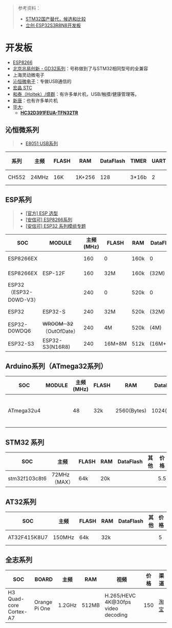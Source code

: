 > 参考资料：
>
> - [STM32国产替代，候选和比较](https://zhuanlan.zhihu.com/p/376895827)
> - [立创·ESP32S3R8N8开发板](https://oshwhub.com/li-chuang-kai-fa-ban/li-chuang-esp32s3r8n8-kai-fa-ban)

# 开发板

- [ESP8266](./ESP8266.md)
- [北京兆易创新 - GD32系列](https://www.gigadevice.com.cn/product/mcu)：号称做到了与STM32相同型号的全兼容
- 上海灵动微电子
- [沁恒微电子](https://www.wch.cn/)：专做USB通信的
- [宏晶 STC](http://www.stcmcudata.com/)
- [和泰（Holtek）/盛群](https://www.holtek.com.cn/)：有许多单片机，USB/触摸/健康管理等。
- [新唐](https://www.nuvoton.com/?__locale=zh)：也有许多单片机
- [华大]():
  - [**HC32D391FEUA-TFN32TR**](https://item.szlcsc.com/3349886.html)



## 沁恒微系列

> - [E8051 USB系列](https://www.wch.cn/products/productsCenter/mcuInterface?categoryId=72)

| 系列  | 主频  | FLASH | RAM    | DataFlash | TIMER | UART | SPI  | IIC  | I/O  | 其他 | 价格 | 渠道                                                         |
| ----- | ----- | ----- | ------ | --------- | ----- | ---- | ---- | ---- | ---- | ---- | ---- | ------------------------------------------------------------ |
| CH552 | 24MHz | 16K   | 1K+256 | 128       | 3*16b | 2    | 1    | -    | 17   |      | 1.65 | [1688-1](https://detail.1688.com/offer/730950770195.html?spm=a26352.13672862.offerlist.30.3d847bf0DOOcAr) |



## ESP系列

> - [[官方] ESP 选型](https://products.espressif.com/#/product-selector?language=en&names=)
> - [[安信可] ESP8266系列](https://docs.ai-thinker.com/esp8266)
> - [[安信可] ESP32 系列模组专题](https://docs.ai-thinker.com/esp32-s)

| SOC                    | MODULE                    | 主频(MHz) | FLASH  | RAM  | DataFlash | UART | SPI  | IIC  | I/O  | WiFi | BLE  | 其他        | 价格 | 渠道                                                         |
| ---------------------- | ------------------------- | --------- | ------ | ---- | --------- | ---- | ---- | ---- | ---- | ---- | ---- | ----------- | ---- | ------------------------------------------------------------ |
| ESP8266EX              |                           | 160       | 0      | 160k | 0         | 2    | 2    | 1    | 17   | O    | X    | I2S         | 4    | [1688-1](https://detail.1688.com/offer/736387716446.html?spm=a26352.13672862.offerlist.6.7e0c2cf6IMyKoV) |
| ESP8266EX              | ESP-12F                   | 160       | 32M    | 160k | (32M)     | 2    | 2    | 1    | 9    | O    | X    | I2S         | 5.28 | [1688-1](https://detail.1688.com/offer/521867761713.html?spm=a26352.13672862.offerlist.6.64eeec4fXEQGs6) |
| ESP32（ESP32-D0WD-V3） |                           | 240       | 0      | 520k | 0         | 3    | 4    | 2    | 34   | O    | O    | I2S         | 7.9  | [1688-1](https://detail.1688.com/offer/732047774207.html?spm=a26352.13672862.offerlist.1.1a186e1fiLSUBK) |
| ESP32                  | ESP32-S                   | 240       | 32M    | 520k | (32M)     | 3    | 4    | 2    | 34   | O    | O    | I2S         | 9.5  | [1688-1](https://detail.1688.com/offer/596934152703.html?spm=a26352.13672862.offerlist.1.742633caA9Rq8o) |
| ESP32-D0WDQ6           | ~~WROOM-32~~（OutOfDate） | 240       | 4M     | 520k | (4M)      | 3    | 4    | 2    | 32   | O    | O    | I2S         | 21   | [优信电子](https://item.taobao.com/item.htm?spm=a1z09.2.0.0.6da22e8dCVLMnR&id=724748055478&_u=42d3uchq823c) |
| ESP32-S3               | ESP32-S3(N16R8)           | 240       | 16M+8M | 512k | (16M+8M)  | 3    | 4    | 2    | 36   | O    | O    | USB-OTG/I2S | 22.8 | [1688-1](https://detail.1688.com/offer/587736633187.html?spm=a26352.13672862.offerlist.45.3502302dtFm6n4) |



## Arduino系列（ATmega32系列）

| SOC        | MODULE | 主频(MHz) | FLASH | RAM         | DataFlash   | UART | SPI  | IIC  | I/O  | 其他 | 价格 | 渠道                                                         |
| ---------- | ------ | --------- | ----- | ----------- | ----------- | ---- | ---- | ---- | ---- | ---- | ---- | ------------------------------------------------------------ |
| ATmega32u4 |        | 48        | 32k   | 2560(Bytes) | 1024(bytes) | 1    | 2    | 1    |      |      | 18   | [优信电子](https://item.taobao.com/item.htm?abbucket=19&id=673016420638&ns=1&spm=a21n57.1.0.0.3d63523cY982At) |



## STM32 系列

| SOC           | 主频         | FLASH | RAM  | DataFlash | 其他 | 价格 | 渠道                                                         |
| ------------- | ------------ | ----- | ---- | --------- | ---- | ---- | ------------------------------------------------------------ |
| stm32f103c8t6 | 72MHz（MAX） | 64k   | 20k  |           |      | 5.5  | [1688-1](https://detail.1688.com/offer/44298483616.html?spm=a26352.13672862.offerlist.20.37511e62QiXBhU) |



## AT32系列

| SOC          | 主频   | FLASH | RAM  | DataFlash | 其他 | 价格 | 渠道                                                         |
| ------------ | ------ | ----- | ---- | --------- | ---- | ---- | ------------------------------------------------------------ |
| AT32F415K8U7 | 150MHz | 64k   | 32k  |           |      | 5    | [1688-1](https://detail.1688.com/offer/715331135020.html?spm=a26352.13672862.offerlist.15.72eb83d42eaJl8) |



## 全志系列

| SOC                    | BOARD         | 主频   | RAM   | 视频                               | 价格 | 渠道                                                         |
| ---------------------- | ------------- | ------ | ----- | ---------------------------------- | ---- | ------------------------------------------------------------ |
| H3 Quad-core Cortex-A7 | Orange Pi One | 1.2GHz | 512MB | H.265/HEVC 4K@30fps video decoding | 150  | [淘宝](https://item.taobao.com/item.htm?_u=42d3uchqfdd0&id=658556522882&spm=a1z09.2.0.0.5d562e8dm9sgLx) |

